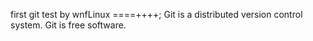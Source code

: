 first git test by wnfLinux ====++++;
Git is a distributed version control system.
Git is free software.
